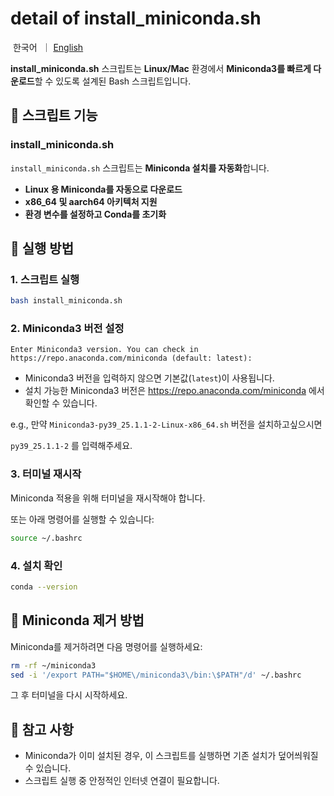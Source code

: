 # detail of install_miniconda.sh

<p align="left">
    &nbsp한국어&nbsp ｜ <a href="detail_miniconda.md">English</a>&nbsp 
</p>

**install_miniconda.sh** 스크립트는 **Linux/Mac** 환경에서 **Miniconda3를 빠르게 다운로드**할 수 있도록 설계된 Bash 스크립트입니다.

## **📌 스크립트 기능**
### install_miniconda.sh

`install_miniconda.sh` 스크립트는 **Miniconda 설치를 자동화**합니다.

- **Linux 용 Miniconda를 자동으로 다운로드**
- **x86_64 및 aarch64 아키텍처 지원**
- **환경 변수를 설정하고 Conda를 초기화**

## **🔧 실행 방법**

### **1. 스크립트 실행**
```sh
bash install_miniconda.sh
```

### **2. Miniconda3 버전 설정**
```
Enter Miniconda3 version. You can check in https://repo.anaconda.com/miniconda (default: latest):
```
- Miniconda3 버전을 입력하지 않으면 기본값(`latest`)이 사용됩니다.
- 설치 가능한 Miniconda3 버전은 https://repo.anaconda.com/miniconda 에서 확인할 수 있습니다.

e.g., 만약 `Miniconda3-py39_25.1.1-2-Linux-x86_64.sh` 버전을 설치하고싶으시면

`py39_25.1.1-2` 를 입력해주세요.

### **3. 터미널 재시작**
Miniconda 적용을 위해 터미널을 재시작해야 합니다.

또는 아래 명령어를 실행할 수 있습니다:
```bash
source ~/.bashrc
```

### **4. 설치 확인**
```bash
conda --version
```

## **🔧 Miniconda 제거 방법**

Miniconda를 제거하려면 다음 명령어를 실행하세요:

```bash
rm -rf ~/miniconda3
sed -i '/export PATH="$HOME\/miniconda3\/bin:\$PATH"/d' ~/.bashrc
```

그 후 터미널을 다시 시작하세요.

## **📌 참고 사항**

- Miniconda가 이미 설치된 경우, 이 스크립트를 실행하면 기존 설치가 덮어씌워질 수 있습니다.
- 스크립트 실행 중 안정적인 인터넷 연결이 필요합니다.

